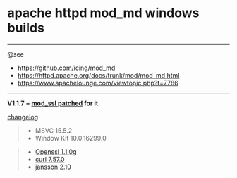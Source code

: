 # apache httpd mod_md windows builds #

----
@see  
- https://github.com/icing/mod_md
- https://httpd.apache.org/docs/trunk/mod/mod_md.html  
- https://www.apachelounge.com/viewtopic.php?t=7786  

----
**V1.1.7 + [mod_ssl patched](https://github.com/icing/mod_md/blob/master/patches/mod_ssl_md-2.4.x-v5.diff) for it**

[changelog](https://raw.githubusercontent.com/icing/mod_md/master/ChangeLog)

> - MSVC 15.5.2  
> - Window Kit 10.0.16299.0    
    
> - [Openssl 1.1.0g ](https://github.com/openssl/openssl/tree/OpenSSL_1_1_0g)  
> - [curl 7.57.0](https://github.com/curl/curl/tree/curl-7_57_0)  
> - [jansson 2.10 ](https://github.com/akheron/jansson/tree/v2.10)